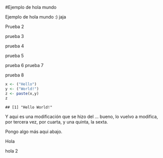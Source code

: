 #Ejemplo de hola mundo

Ejemplo de hola mundo :) jaja

Prueba 2

prueba 3

prueba 4

prueba 5

prueba 6
prueba 7

prueba 8


```r
x <- ("Hello")
y <- ("World!")
z <- paste(x,y)
z
```

```
## [1] "Hello World!"
```
Y aqui es una modificación que se hizo del ... bueno, lo vuelvo a modifica, por tercera vez, por cuarta, y una quinta, la sexta.

Pongo algo más aqui abajo.

Hola

hola 2


